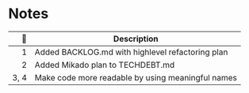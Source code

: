 # Notes

|   🍅 | Description                                       |
| ---: | ------------------------------------------------- |
|    1 | Added BACKLOG.md with highlevel refactoring plan  |
|    2 | Added Mikado plan to TECHDEBT.md                  |
| 3, 4 | Make code more readable by using meaningful names |
